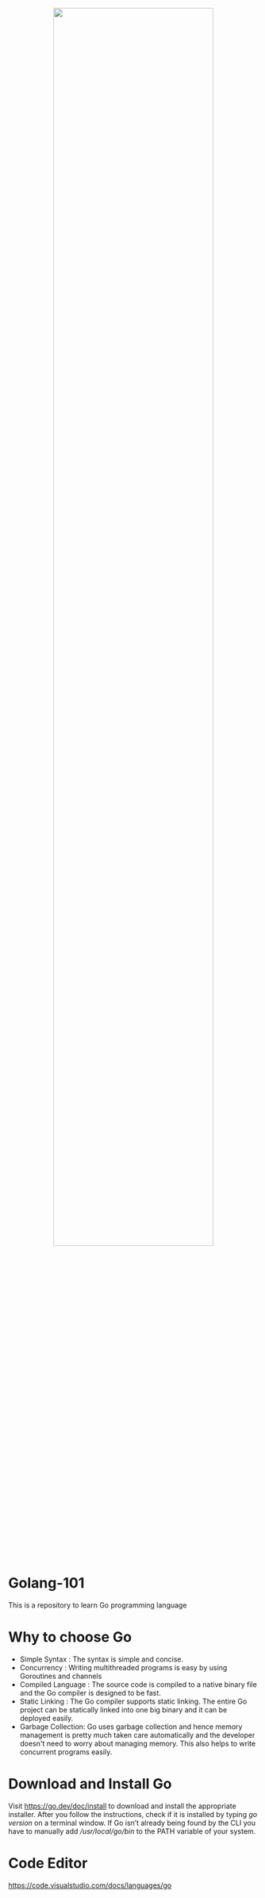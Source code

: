 <p align="center" width="100%">
    <img width="80%" src="https://github.com/ezgiefee/Golang-Exercises/assets/10654643/660701fa-5eec-413a-8efc-5f2f4a53d014/goo.png"> 
</p>

# Golang-101
This is a repository to learn Go programming language 

# Why to choose Go
* Simple Syntax : The syntax is simple and concise. 
* Concurrency : Writing multithreaded programs is easy by using Goroutines and channels
* Compiled Language : The source code is compiled to a native binary file and the Go compiler is designed to be fast.
* Static Linking : The Go compiler supports static linking. The entire Go project can be statically linked into one big binary and it can be deployed easily. 
* Garbage Collection: Go uses garbage collection and hence memory management is pretty much taken care automatically and the developer doesn't need to worry about managing memory. This also helps to write concurrent programs easily.

# Download and Install Go
Visit https://go.dev/doc/install to download and install the appropriate installer. After you follow the instructions, check if it is installed by typing *go version* on a terminal window. If Go isn’t already being found by the CLI you have to manually add */usr/local/go/bin* to the PATH variable of your system.

# Code Editor
https://code.visualstudio.com/docs/languages/go







